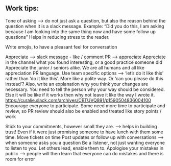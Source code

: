 ## Work tips:

Tone of asking —> do not just ask a question, but also the reason behind the question when it is a slack message.
Example: “Did you do this, I am asking because I am looking into the same thing now and have some follow up questions”
Helps in reducing stress to the reader.

Write emojis, to have a pleasant feel for conversation

Appreciate —> slack message - like / comment
PR —> appreciate
Appreciate in the channel what you found interesting, or a good practice someone did
Appreciate the junior / seniors alike. We are all humans and all like appreciation
PR language. Use team specific options —> ‘let’s do it like this’ rather than ‘do it like this’. More like a polite way. Or ‘can you please do this instead’?
Also, write an explanation why you think your changes are necessary. You need to tell the person why your way should be considered. Else it will be like if it works then why not leave it like the way I wrote it.
https://curalie.slack.com/archives/CBTUVQ891/p1590504836004100
Encourage everyone to participate. Some need more time to participate and review, so PR review should also be enabled and treated like story points / work

Stick to your commitments, however small they are. —> helps in building trust! Even if it were just promising someone to have lunch with them some time.
Move tickets on time
Post updates or follow up with conversations —> when someone asks you a question
Be a listener, not just wanting everyone to listen to you. Let others lead, enable them to.
Apologise your mistakes in public —> people will then learn that everyone can do mistakes and there is room for error